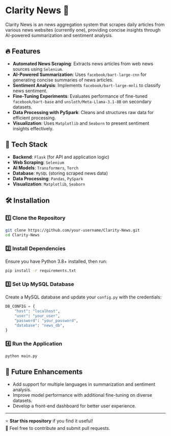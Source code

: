 # Clarity News 📰  

Clarity News is an news aggregation system that scrapes daily articles from various news websites (currently one), providing concise insights through AI-powered summarization and sentiment analysis.  

## 🔥 Features  

- **Automated News Scraping**: Extracts news articles from web news sources using `Selenium`.  
- **AI-Powered Summarization**: Uses `facebook/bart-large-cnn` for generating concise summaries of news articles.  
- **Sentiment Analysis**: Implements `facebook/bart-large-mnli` to classify news sentiment.  
- **Fine-Tuning Experiments**: Evaluates performance of fine-tuned `facebook/bart-base` and `unsloth/Meta-Llama-3.1-8B` on secondary datasets.  
- **Data Processing with PySpark**: Cleans and structures raw data for efficient processing.  
- **Visualization**: Uses `Matplotlib` and `Seaborn` to present sentiment insights effectively.  

## 🚀 Tech Stack  

- **Backend**: `Flask` (for API and application logic)  
- **Web Scraping**: `Selenium`  
- **AI Models**: `Transformers`, `Torch`  
- **Database**: `MySQL` (storing scraped news data)  
- **Data Processing**: `Pandas`, `PySpark`  
- **Visualization**: `Matplotlib`, `Seaborn`  

## 🛠 Installation  

### 1️⃣ Clone the Repository  
```sh
git clone https://github.com/your-username/Clarity-News.git
cd Clarity-News
```

### 2️⃣ Install Dependencies  
Ensure you have Python 3.8+ installed, then run:  
```sh
pip install -r requirements.txt
```

### 3️⃣ Set Up MySQL Database  
Create a MySQL database and update your `config.py` with the credentials:  
```python
DB_CONFIG = {
    "host": "localhost",
    "user": "your_user",
    "password": "your_password",
    "database": "news_db",
}
```

### 4️⃣ Run the Application  
```sh
python main.py
```

## 🎯 Future Enhancements  

- Add support for multiple languages in summarization and sentiment analysis.  
- Improve model performance with additional fine-tuning on diverse datasets.  
- Develop a front-end dashboard for better user experience.  


---

⭐ **Star this repository** if you find it useful!  
📩 Feel free to contribute and submit pull requests.  

